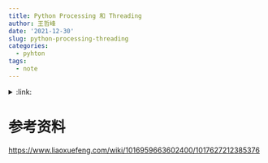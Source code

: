 ```yaml
---
title: Python Processing 和 Threading
author: 王哲峰
date: '2021-12-30'
slug: python-processing-threading
categories:
  - pyhton
tags:
  - note
---
```



<details><summary>:link:</summary><p>

-[参考资料](#参考资料)
</p></details><p></p>


# 参考资料

https://www.liaoxuefeng.com/wiki/1016959663602400/1017627212385376